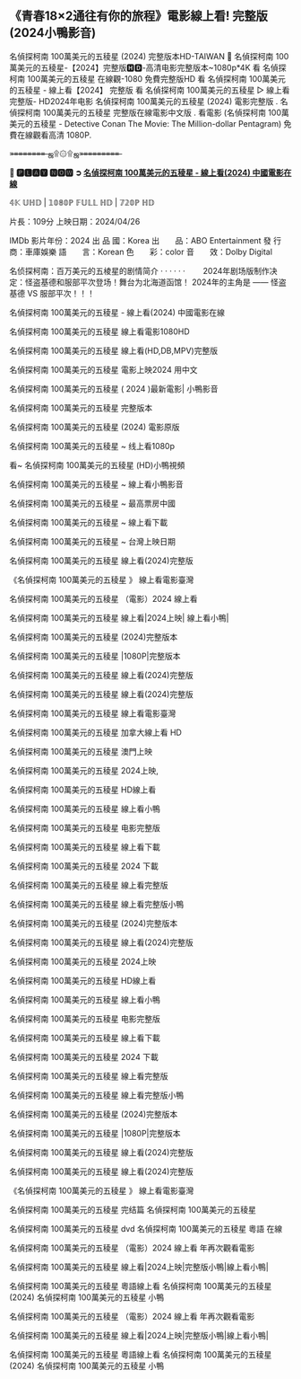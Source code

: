 ## 《青春18×2通往有你的旅程》電影線上看! 完整版(2024小鴨影音)

名偵探柯南 100萬美元的五稜星 (2024) 完整版本HD-TAIWAN 👋
名偵探柯南 100萬美元的五稜星-【2024】完整版🅷🅳-高清电影完整版本~1080p*4K 看 名偵探柯南 100萬美元的五稜星 在線觀-1080 免費完整版HD 看 名偵探柯南 100萬美元的五稜星 - 線上看【2024】 完整版 看 名偵探柯南 100萬美元的五稜星 ▷ 線上看完整版- HD2024年电影 名偵探柯南 100萬美元的五稜星 (2024) 電影完整版 . 名偵探柯南 100萬美元的五稜星 完整版在線電影中文版 . 看電影 (名偵探柯南 100萬美元的五稜星 - Detective Conan The Movie: The Million-dollar Pentagram) 免費在線觀看高清 1080P.

=̶=̶=̶=̶=̶=̶=̶=̶ ஜ۩۞۩ஜ=̶=̶=̶=̶=̶=̶=̶=̶=̶

**💯 🅿🅻🅰🆈 🅽🅾🆆 ➲ [名偵探柯南 100萬美元的五稜星 - 線上看(2024) 中國電影在線](https://vk.com/away.php?to=https%3A%2F%2Fhattaka79.com%2Fzh%2Fmovie%2F1188258%2F18x2&post=766816236_42&cc_key=&track_code=)**

𝟜𝕂 𝕌ℍ𝔻 | 𝟙𝟘𝟠𝟘ℙ 𝔽𝕌𝕃𝕃 ℍ𝔻 | 𝟟𝟚𝟘ℙ ℍ𝔻

片長：109分 上映日期：2024/04/26

IMDb
影片年份：2024
出 品 國：Korea
出　　品：ABO Entertainment
發 行 商：車庫娛樂
語　　言：Korean
色　　彩：color
音　　效：Dolby Digital

名侦探柯南：百万美元的五棱星的剧情简介 · · · · · · 　　2024年剧场版制作决定：怪盗基德和服部平次登场！舞台为北海道函馆！ 2024年的主角是 —— 怪盗基德 VS 服部平次！！！

名偵探柯南 100萬美元的五稜星 - 線上看(2024) 中國電影在線

名偵探柯南 100萬美元的五稜星 線上看電影1080HD

名偵探柯南 100萬美元的五稜星 線上看(HD,DB,MPV)完整版

名偵探柯南 100萬美元的五稜星 電影上映2024 用中文

名偵探柯南 100萬美元的五稜星 ( 2024 )最新電影| 小鴨影音

名偵探柯南 100萬美元的五稜星 完整版本

名偵探柯南 100萬美元的五稜星 (2024) 電影原版

名偵探柯南 100萬美元的五稜星 ~ 线上看1080p

看~ 名偵探柯南 100萬美元的五稜星 (HD)小鴨視頻

名偵探柯南 100萬美元的五稜星 ~ 線上看小鴨影音

名偵探柯南 100萬美元的五稜星 ~ 最高票房中國

名偵探柯南 100萬美元的五稜星 ~ 線上看下載

名偵探柯南 100萬美元的五稜星 ~ 台灣上映日期

名偵探柯南 100萬美元的五稜星 線上看(2024)完整版

《名偵探柯南 100萬美元的五稜星 》 線上看電影臺灣

名偵探柯南 100萬美元的五稜星 （電影）2024 線上看

名偵探柯南 100萬美元的五稜星 線上看|2024上映| 線上看小鴨|

名偵探柯南 100萬美元的五稜星 (2024)完整版本

名偵探柯南 100萬美元的五稜星 |1080P|完整版本

名偵探柯南 100萬美元的五稜星 線上看(2024)完整版

名偵探柯南 100萬美元的五稜星 線上看(2024)完整版

名偵探柯南 100萬美元的五稜星 線上看電影臺灣

名偵探柯南 100萬美元的五稜星 加拿大線上看 HD

名偵探柯南 100萬美元的五稜星 澳門上映

名偵探柯南 100萬美元的五稜星 2024上映,

名偵探柯南 100萬美元的五稜星 HD線上看

名偵探柯南 100萬美元的五稜星 線上看小鴨

名偵探柯南 100萬美元的五稜星 电影完整版

名偵探柯南 100萬美元的五稜星 線上看下載

名偵探柯南 100萬美元的五稜星 2024 下載

名偵探柯南 100萬美元的五稜星 線上看完整版

名偵探柯南 100萬美元的五稜星 線上看完整版小鴨

名偵探柯南 100萬美元的五稜星 (2024)完整版本

名偵探柯南 100萬美元的五稜星 線上看(2024)完整版

名偵探柯南 100萬美元的五稜星 2024上映

名偵探柯南 100萬美元的五稜星 HD線上看

名偵探柯南 100萬美元的五稜星 線上看小鴨

名偵探柯南 100萬美元的五稜星 电影完整版

名偵探柯南 100萬美元的五稜星 線上看下載

名偵探柯南 100萬美元的五稜星 2024 下載

名偵探柯南 100萬美元的五稜星 線上看完整版

名偵探柯南 100萬美元的五稜星 線上看完整版小鴨

名偵探柯南 100萬美元的五稜星 (2024)完整版本

名偵探柯南 100萬美元的五稜星 |1080P|完整版本

名偵探柯南 100萬美元的五稜星 線上看(2024)完整版

名偵探柯南 100萬美元的五稜星 線上看(2024)完整版

《名偵探柯南 100萬美元的五稜星 》 線上看電影臺灣

名偵探柯南 100萬美元的五稜星 完结篇 名偵探柯南 100萬美元的五稜星

名偵探柯南 100萬美元的五稜星 dvd 名偵探柯南 100萬美元的五稜星 粵語 在線

名偵探柯南 100萬美元的五稜星 （電影）2024 線上看 年再次觀看電影

名偵探柯南 100萬美元的五稜星 線上看|2024上映|完整版小鴨|線上看小鴨|

名偵探柯南 100萬美元的五稜星 粵語線上看 名偵探柯南 100萬美元的五稜星 (2024) 名偵探柯南 100萬美元的五稜星 小鴨

名偵探柯南 100萬美元的五稜星 （電影）2024 線上看 年再次觀看電影

名偵探柯南 100萬美元的五稜星 線上看|2024上映|完整版小鴨|線上看小鴨|

名偵探柯南 100萬美元的五稜星 粵語線上看 名偵探柯南 100萬美元的五稜星 (2024) 名偵探柯南 100萬美元的五稜星 小鴨
